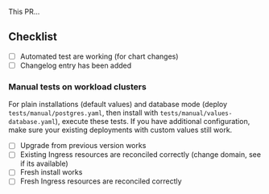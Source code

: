 <!--
@giantswarm/team-cabbage will be automatically requested for review once
this PR has been submitted.
-->

<!--
Please update after a release:
- the version matrix in README.md
- the kong-gateway tag in tests/test-values-enterprise.yaml
-->

This PR...

## Checklist

- [ ] Automated test are working (for chart changes)
- [ ] Changelog entry has been added

### Manual tests on workload clusters

For plain installations (default values) and database mode (deploy `tests/manual/postgres.yaml`, then install with `tests/manual/values-database.yaml`), execute these tests. If you have additional configuration, make sure your existing deployments with custom values still work.

- [ ] Upgrade from previous version works
- [ ] Existing Ingress resources are reconciled correctly (change domain, see if its available)
- [ ] Fresh install works
- [ ] Fresh Ingress resources are reconciled correctly
